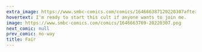 ```yaml
---
extra_image: https://www.smbc-comics.com/comics/164666387120220307after.png
hovertext: I'm ready to start this cult if anyone wants to join me.
image: https://www.smbc-comics.com/comics/1646663769-20220307.png
next_comic: null
prev_comic: no-way
title: Fair
---
```


